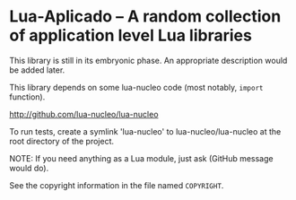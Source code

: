 Lua-Aplicado – A random collection of application level Lua libraries
=====================================================================

This library is still in its embryonic phase.
An appropriate description would be added later.

This library depends on some lua-nucleo code (most notably, `import` function).

http://github.com/lua-nucleo/lua-nucleo

To run tests, create a symlink 'lua-nucleo' to lua-nucleo/lua-nucleo
at the root directory of the project.

NOTE: If you need anything as a Lua module, just ask (GitHub message would do).

See the copyright information in the file named `COPYRIGHT`.

